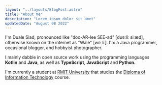 ```yaml
---
layout: "../layouts/BlogPost.astro"
title: "About Me"
description: "Lorem ipsum dolor sit amet"
updatedDate: "August 08 2022"
---
```


I'm Duale Siad, pronounced like "doo-AR-lee SEE-ad" [duɐːliː siːæd], otherwise known on the internet as "Wale" [wɐːliː]. I'm a Java programmer, occasional blogger, and hobbyist photographer.

I mainly dabble in open source work using the programming languages **Kotlin** and **Java**, as well as **TypeScript**, **JavaScript** and **Python**.

I'm currently a student at [RMIT University](https://rmit.edu.au) that studies the [Diploma of Information Technology](https://www.rmit.edu.au/study-with-us/levels-of-study/vocational-study/diplomas/diploma-of-information-technology-c5402) course. 